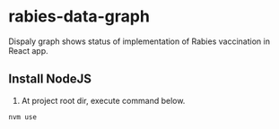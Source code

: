 # rabies-data-graph

Dispaly graph shows status of implementation of Rabies vaccination in React app.

## Install NodeJS

1. At project root dir, execute command below.

```bash
nvm use
```
